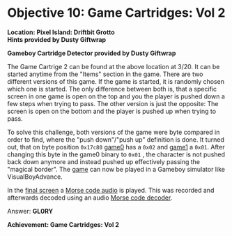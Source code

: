 # Objective 10: Game Cartridges: Vol 2
**Location: Pixel Island: Driftbit Grotto**  
**Hints provided by Dusty Giftwrap**

**Gameboy Cartridge Detector provided by Dusty Giftwrap**

The Game Cartrige 2 can be found at the above location at 3/20.
It can be started anytime from the "Items" section in the game.
There are two different versions of this game. If the game is started, it is randomly chosen which one is started.
The only difference between both is, that a specific screen in one game is open on the top and you the player is pushed down a few steps when trying to pass. The other version is just the opposite: The screen is open on the bottom and the player is pushed up when trying to pass.

To solve this challenge, both versions of the game were byte compared in order to find, where the "push down"/"push up" definition is done. It turned out, that on byte position `0x17c80` [game0](https://gamegosling.com/vol2-akHB27gg6pN0/rom/game0.gb) has a `0x02` and [game1](https://gamegosling.com/vol2-akHB27gg6pN0/rom/game1.gb) a `0x01`.
After changing this byte in the game0 binary to `0x01` , the character is not pushed back down anymore and instead pushed up effectively passing the "magical border".
The [game](https://github.com/joergschwarzwaelder/hhc2023/blob/main/Objective-10/game-solved.gb) can now be played in a Gameboy simulator like VisualBoyAdvance.

In the [final screen](https://github.com/joergschwarzwaelder/hhc2023/blob/main/Objective-10/final-screen.png) a [Morse code audio](https://github.com/joergschwarzwaelder/hhc2023/blob/main/Objective-10/Morse-Code.m4a) is played. This was recorded and afterwards decoded using an audio [Morse code decoder](https://morsecode.world/international/decoder/audio-decoder-adaptive.html).

Answer: **GL0RY**

**Achievement: Game Cartridges: Vol 2**
<!--stackedit_data:
eyJoaXN0b3J5IjpbLTMzMzg1MzQ5NiwtMjE0MDM0MDIzNyw3Mj
QwODEwODEsMTg2OTc4MTQxMSw5NTMzMjUyNzQsLTIwMTAxOTI2
M119
-->